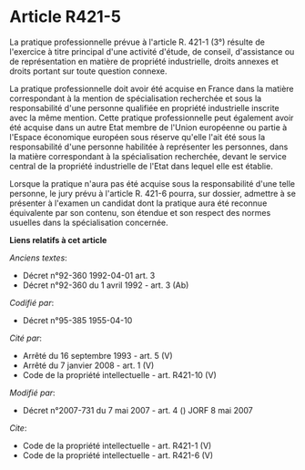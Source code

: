 # Article R421-5

La pratique professionnelle prévue à l'article R. 421-1 (3°) résulte de l'exercice à titre principal d'une activité d'étude,
de conseil, d'assistance ou de représentation en matière de propriété industrielle, droits annexes et droits portant sur
toute question connexe. 

La pratique professionnelle doit avoir été acquise en France dans la matière correspondant à la mention de spécialisation
recherchée et sous la responsabilité d'une personne qualifiée en propriété industrielle inscrite avec la même mention. Cette
pratique professionnelle peut également avoir été acquise dans un autre Etat membre de l'Union européenne ou partie à
l'Espace économique européen sous réserve qu'elle l'ait été sous la responsabilité d'une personne habilitée à représenter les
personnes, dans la matière correspondant à la spécialisation recherchée, devant le service central de la propriété
industrielle de l'Etat dans lequel elle est établie. 

Lorsque la pratique n'aura pas été acquise sous la responsabilité d'une telle personne, le jury prévu à l'article R. 421-6
pourra, sur dossier, admettre à se présenter à l'examen un candidat dont la pratique aura été reconnue équivalente par son
contenu, son étendue et son respect des normes usuelles dans la spécialisation concernée.

**Liens relatifs à cet article**

_Anciens textes_:

  - Décret n°92-360 1992-04-01 art. 3
  - Décret n°92-360 du 1 avril 1992 - art. 3 (Ab)

_Codifié par_:

  - Décret n°95-385 1955-04-10

_Cité par_:

  - Arrêté du 16 septembre 1993 - art. 5 (V)
  - Arrêté du 7 janvier 2008 - art. 1 (V)
  - Code de la propriété intellectuelle - art. R421-10 (V)

_Modifié par_:

  - Décret n°2007-731 du 7 mai 2007 - art. 4 () JORF 8 mai 2007

_Cite_:

  - Code de la propriété intellectuelle - art. R421-1 (V)
  - Code de la propriété intellectuelle - art. R421-6 (V)

